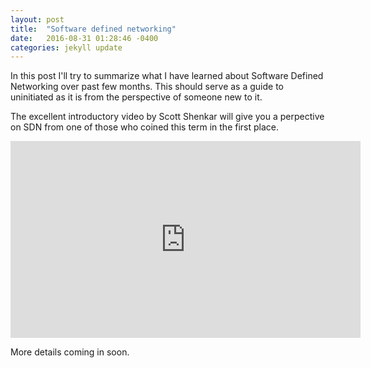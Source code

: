 ```yaml
---
layout: post
title:  "Software defined networking"
date:   2016-08-31 01:28:46 -0400
categories: jekyll update
---
```

In this post I'll try to summarize what I have learned about Software 
Defined Networking over past few months. This should serve as a guide to 
uninitiated as it is from the perspective of someone new to it. 

The excellent introductory video by Scott Shenkar will give you a perpective on 
SDN from one of those who coined this term in the first place.
<iframe width="560" height="315" src="https://www.youtube.com/embed/WabdXYzCAOU" frameborder="0" allowfullscreen></iframe>

More details coming in soon.
